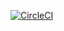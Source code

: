 
[![CircleCI](https://circleci.com/gh/DataDog/dd-trace-rb.svg?style=svg&circle-token=f9bf80ce9281bc638c6f7465512d65c96ddc075a)](https://circleci.com/gh/DataDog/dd-trace-rb)
